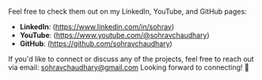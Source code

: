 Feel free to check them out on my LinkedIn, YouTube, and GitHub pages:
- **LinkedIn**: (https://www.linkedin.com/in/sohrav)
- **YouTube**: (https://www.youtube.com/@sohravchaudhary)
- **GitHub**: (https://github.com/sohravchaudhary)

If you'd like to connect or discuss any of the projects, feel free to reach out via email: sohravchaudhary@gmail.com
Looking forward to connecting! 🌟
